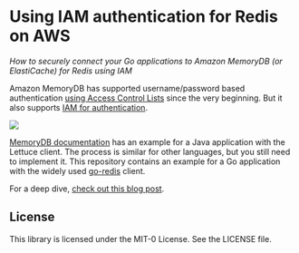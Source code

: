 # Using IAM authentication for Redis on AWS

*How to securely connect your Go applications to Amazon MemoryDB (or ElastiCache) for Redis using IAM*

Amazon MemoryDB has supported username/password based authentication [using Access Control Lists](https://docs.aws.amazon.com/memorydb/latest/devguide/components.html#whatis.components.acls) since the very beginning. But it also supports [IAM for authentication](https://aws.amazon.com/about-aws/whats-new/2023/05/amazon-memorydb-redis-iam-authentication/).

![](https://community.aws/_next/image?url=https%3A%2F%2Fassets.community.aws%2Fa%2F2ZCVX81lcmA658o2P05GmRPjRCU.jpeg%3FimgSize%3D918x370&w=1920&q=75)

[MemoryDB documentation](https://docs.aws.amazon.com/memorydb/latest/devguide/auth-iam.html#auth-iam-Connecting) has an example for a Java application with the Lettuce client. The process is similar for other languages, but you still need to implement it. This repository contains an example for a Go application with the widely used [go-redis](https://github.com/redis/go-redis) client.

For a deep dive, [check out this blog post](https://community.aws/content/2ZCKrwaaaTglCCWISSaKv1d7bI3/using-iam-authentication-for-redis-on-aws).

## License

This library is licensed under the MIT-0 License. See the LICENSE file.

